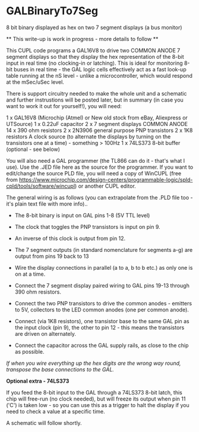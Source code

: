 # GALBinaryTo7Seg
8 bit binary displayed as hex on two 7 segment displays (a bus monitor)

** This write-up is  work in progress - more details to follow **

This CUPL code programs a GAL16V8 to drive two COMMON ANODE 7 segment displays so that they display the hex representation of the 8-bit input in real time (no clocking-in or latching). This is ideal for monitoring 8-bit buses in real time - the GAL logic cells effectively act as a fast look-up table running at the nS level - unlike a microcontroller, which would respond at the mSec/uSec level. 

There is support circuitry needed to make the whole unit and a schematic and further instrustions will be posted later, but in summary (in case you want to work it out for yourself!), you will need:

1 x GAL16V8 (Microchip (Atmel) or New old stock from eBay, Aliexpress or UTSource)
1 x 0.22uF capacitor
2 x 7 segment displays COMMON ANODE
14 x 390 ohm resistors
2 x 2N3906 general purpose PNP transistors
2 x 1K8 resistors
A clock source (to alternate the displays by turning on the transistors one at a time) - something > 100Hz
1 x 74LS373 8-bit buffer (optional - see below)

You will also need a GAL programmer (the TL866 can do it - that's what I use). Use the .JED file here as the source for the programmer. If you want to edit/change the source PLD file, you will need a copy of WinCUPL (free from https://www.microchip.com/design-centers/programmable-logic/spld-cpld/tools/software/wincupl) or another CUPL editor.

The general wiring is as follows (you can extrapolate from the .PLD file too - it's  plain text file with more info)..

* The 8-bit binary is input on GAL pins 1-8 (5V TTL level)
* The clock that toggles the PNP transistors is input on pin 9. 
* An inverse of this clock is output from pin 12.
* The 7 segment outputs (in standard nomenclature for segments a-g) are output from pins 19 back to 13

* Wire the display connections in parallel (a to a, b to b etc.) as only one is on at a time.
* Connect the 7 segment display paired wiring to GAL pins 19-13 through 390 ohm resistors. 
* Connect the two PNP transistors to drive the common anodes - emitters to 5V, collectors to the LED common anodes (one per common anode).
* Connect (via 1K8 resistors), one transistor base to the same GAL pin as the input clock (pin 9), the other to pin 12 - this means the transistors are driven on alternately.
* Connect the capacitor across the GAL supply rails, as close to the chip as possible.

*If when you wire everything up the hex digits are the wrong way round, transpose the base connections to the GAL.*

**Optional extra - 74LS373**

If you feed the 8-bit input to the GAL through a 74LS373 8-bit latch, this chip will free-run (no clock needed), but will freeze its output when pin 11 ('C') is taken low - so you can use this as a trigger to halt the display if you need to check a value at a specific time.

A schematic will follow shortly.
